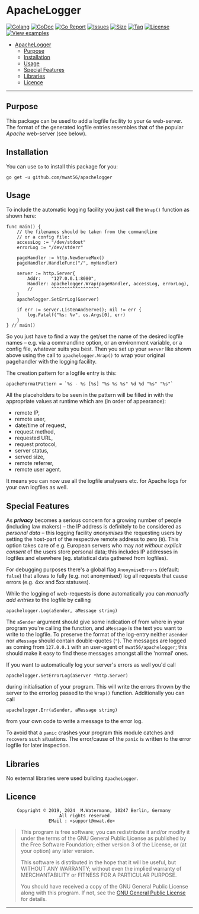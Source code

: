 # ApacheLogger

[![Golang](https://img.shields.io/badge/Language-Go-green.svg)](https://golang.org/)
[![GoDoc](https://godoc.org/github.com/mwat56/apachelogger?status.svg)](https://godoc.org/github.com/mwat56/apachelogger/)
[![Go Report](https://goreportcard.com/badge/github.com/mwat56/apachelogger)](https://goreportcard.com/report/github.com/mwat56/apachelogger)
[![Issues](https://img.shields.io/github/issues/mwat56/apachelogger.svg)](https://github.com/mwat56/apachelogger/issues?q=is%3Aopen+is%3Aissue)
[![Size](https://img.shields.io/github/repo-size/mwat56/apachelogger.svg)](https://github.com/mwat56/apachelogger/)
[![Tag](https://img.shields.io/github/tag/mwat56/apachelogger.svg)](https://github.com/mwat56/apachelogger/tags)
[![License](https://img.shields.io/github/license/mwat56/apachelogger.svg)](https://github.com/mwat56/apachelogger/blob/main/LICENSE)
[![View examples](https://img.shields.io/badge/learn%20by-examples-0077b3.svg)](https://github.com/mwat56/apachelogger/blob/main/cmd/demo.go)

- [ApacheLogger](#apachelogger)
	- [Purpose](#purpose)
	- [Installation](#installation)
	- [Usage](#usage)
	- [Special Features](#special-features)
	- [Libraries](#libraries)
	- [Licence](#licence)

----

## Purpose

This package can be used to add a logfile facility to your `Go` web-server.
The format of the generated logfile entries resembles that of the popular _Apache_ web-server (see below).

## Installation

You can use `Go` to install this package for you:

	go get -u github.com/mwat56/apachelogger

## Usage

To include the automatic logging facility you just call the `Wrap()` function as shown here:

	func main() {
		// the filenames should be taken from the commandline
		// or a config file:
		accessLog := "/dev/stdout"
		errorLog := "/dev/stderr"

		pageHandler := http.NewServeMux()
		pageHandler.HandleFunc("/", myHandler)

		server := http.Server{
			Addr:    "127.0.0.1:8080",
			Handler: apachelogger.Wrap(pageHandler, accessLog, errorLog),
			//       ^^^^^^^^^^^^^^^^^^
		}
		apachelogger.SetErrLog(&server)

		if err := server.ListenAndServe(); nil != err {
			log.Fatalf("%s: %v", os.Args[0], err)
		}
	} // main()

So you just have to find a way the get/set the name of the desired logfile names – e.g. via a commandline option, or an environment variable, or a config file, whatever suits you best.
Then you set up your `server` like shown above using the call to `apachelogger.Wrap()` to wrap your original pagehandler with the logging facility.

The creation pattern for a logfile entry is this:

	apacheFormatPattern = `%s - %s [%s] "%s %s %s" %d %d "%s" "%s"`

All the placeholders to be seen in the pattern will be filled in with the appropriate values at runtime which are (in order of appearance):

* remote IP,
* remote user,
* date/time of request,
* request method,
* requested URL,
* request protocol,
* server status,
* served size,
* remote referrer,
* remote user agent.

It means you can now use all the logfile analysers etc. for Apache logs for your own logfiles as well.

## Special Features

As _**privacy**_ becomes a serious concern for a growing number of people (including law makers) – the IP address is definitely to be considered as _personal data_ – this logging facility _anonymises_ the requesting users by setting the host-part of the respective remote address to zero (`0`).
This option takes care of e.g. European servers who may _not without explicit consent_ of the users store personal data; this includes IP addresses in logfiles and elsewhere (eg. statistical data gathered from logfiles).

For debugging purposes there's a global flag `AnonymiseErrors` (default: `false`) that allows to fully (e.g. not anonymised) log all requests that cause errors (e.g. 4xx and 5xx statuses).

While the logging of web-requests is done automatically you can _manually add entries_ to the logfile by calling

	apachelogger.Log(aSender, aMessage string)

The `aSender` argument should give some indication of from where in your program you're calling the function, and `aMessage` is the text you want to write to the logfile.
To preserve the format of the log-entry neither `aSender` nor `aMessage` should contain double-quotes (`"`).
The messages are logged as coming from `127.0.0.1` with an user-agent of `mwat56/apachelogger`; this should make it easy to find these messages amongst all the 'normal' ones.

If you want to automatically log your server's errors as well you'd call

	apachelogger.SetErrorLog(aServer *http.Server)

during initialisation of your program.
This will write the errors thrown by the server to the errorlog passed to the `Wrap()` function.
Additionally you can call

	apachelogger.Err(aSender, aMessage string)

from your own code to write a message to the error log.

To avoid that a `panic` crashes your program this module catches and `recover`s such situations.
The error/cause of the `panic` is written to the error logfile for later inspection.

## Libraries

No external libraries were used building `ApacheLogger`.

## Licence

        Copyright © 2019, 2024  M.Watermann, 10247 Berlin, Germany
                        All rights reserved
                    EMail : <support@mwat.de>

> This program is free software; you can redistribute it and/or modify it under the terms of the GNU General Public License as published by the Free Software Foundation; either version 3 of the License, or (at your option) any later version.
>
> This software is distributed in the hope that it will be useful, but WITHOUT ANY WARRANTY; without even the implied warranty of MERCHANTABILITY or FITNESS FOR A PARTICULAR PURPOSE.
>
> You should have received a copy of the GNU General Public License along with this program. If not, see the [GNU General Public License](http://www.gnu.org/licenses/gpl.html) for details.

----
